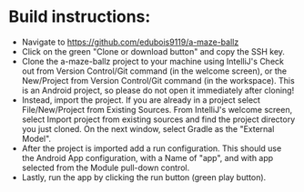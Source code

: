 # Build instructions:

* Navigate to https://github.com/edubois9119/a-maze-ballz
* Click on the green "Clone or download button" and copy the SSH key. 
* Clone the a-maze-ballz project to your machine using IntelliJ's Check out from Version Control/Git
command (in the welcome screen), or the New/Project from Version Control/Git command (in the
workspace). This is an Android project, so please do not open it immediately after cloning!
* Instead, import the project. If you are already in a project select File/New/Project from Existing
Sources. From IntelliJ's welcome screen, select Import project from existing sources and find the
project directory you just cloned. On the next window, select Gradle as the "External Model".
* After the project is imported add a run configuration. This should use the Android App
configuration, with a Name of "app", and with app selected from the Module pull-down control.
* Lastly, run the app by clicking the run button (green play button).